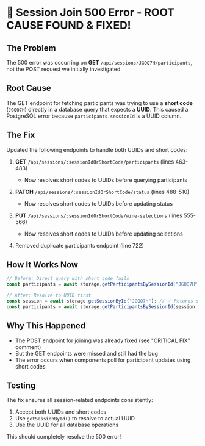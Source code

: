 # 🎯 Session Join 500 Error - ROOT CAUSE FOUND & FIXED!

## The Problem
The 500 error was occurring on **GET** `/api/sessions/JGQQ7H/participants`, not the POST request we initially investigated.

## Root Cause
The GET endpoint for fetching participants was trying to use a **short code** (`JGQQ7H`) directly in a database query that expects a **UUID**. This caused a PostgreSQL error because `participants.sessionId` is a UUID column.

## The Fix
Updated the following endpoints to handle both UUIDs and short codes:

1. **GET** `/api/sessions/:sessionIdOrShortCode/participants` (lines 463-483)
   - Now resolves short codes to UUIDs before querying participants
   
2. **PATCH** `/api/sessions/:sessionIdOrShortCode/status` (lines 488-510)
   - Now resolves short codes to UUIDs before updating status
   
3. **PUT** `/api/sessions/:sessionIdOrShortCode/wine-selections` (lines 555-566)
   - Now resolves short codes to UUIDs before updating selections

4. Removed duplicate participants endpoint (line 722)

## How It Works Now
```javascript
// Before: Direct query with short code fails
const participants = await storage.getParticipantsBySessionId("JGQQ7H"); // ❌ Fails

// After: Resolve to UUID first
const session = await storage.getSessionById("JGQQ7H"); // ✅ Returns session with UUID
const participants = await storage.getParticipantsBySessionId(session.id); // ✅ Works
```

## Why This Happened
- The POST endpoint for joining was already fixed (see "CRITICAL FIX" comment)
- But the GET endpoints were missed and still had the bug
- The error occurs when components poll for participant updates using short codes

## Testing
The fix ensures all session-related endpoints consistently:
1. Accept both UUIDs and short codes
2. Use `getSessionById()` to resolve to actual UUID
3. Use the UUID for all database operations

This should completely resolve the 500 error!